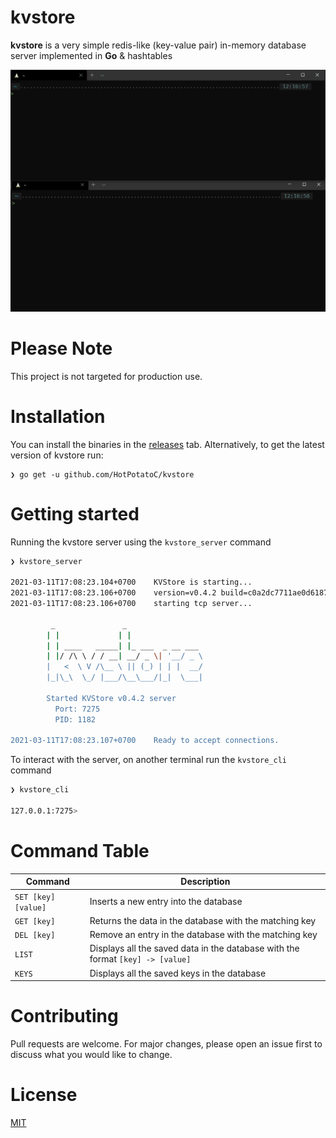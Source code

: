 # **kvstore**

**kvstore** is a very simple redis-like (key-value pair) in-memory database server implemented in **Go** & hashtables

![kvstore in action](.github/kvstore.gif)

# Please Note

This project is not targeted for production use.

# Installation

You can install the binaries in the [releases](github.com/HotPotatoC/kvstore/releases) tab. Alternatively, to get the latest version of kvstore run:

```
❯ go get -u github.com/HotPotatoC/kvstore
```

# Getting started

Running the kvstore server using the `kvstore_server` command

```sh
❯ kvstore_server

2021-03-11T17:08:23.104+0700    KVStore is starting...
2021-03-11T17:08:23.106+0700    version=v0.4.2 build=c0a2dc7711ae0d61870f6e248f1205d23c31d808 pid=1182
2021-03-11T17:08:23.106+0700    starting tcp server...

         _               _
        | |             | |
        | | ____   _____| |_ ___  _ __ ___
        | |/ /\ \ / / __| __/ _ \| '__/ _ \
        |   <  \ V /\__ \ || (_) | | |  __/
        |_|\_\  \_/ |___/\__\___/|_|  \___|

        Started KVStore v0.4.2 server
          Port: 7275
          PID: 1182

2021-03-11T17:08:23.107+0700    Ready to accept connections.
```

To interact with the server, on another terminal run the `kvstore_cli` command

```sh
❯ kvstore_cli

127.0.0.1:7275>
```

# Command Table

| Command             | Description                                                                    |
| ------------------- | ------------------------------------------------------------------------------ |
| `SET [key] [value]` | Inserts a new entry into the database                                          |
| `GET [key]`         | Returns the data in the database with the matching key                         |
| `DEL [key]`         | Remove an entry in the database with the matching key                          |
| `LIST`              | Displays all the saved data in the database with the format `[key] -> [value]` |
| `KEYS`              | Displays all the saved keys in the database                                    |

# Contributing

Pull requests are welcome. For major changes, please open an issue first to discuss what you would like to change.

# License

[MIT](https://choosealicense.com/licenses/mit/)
